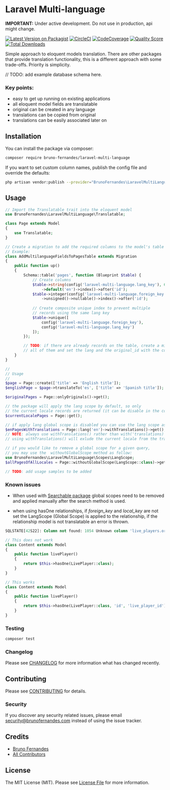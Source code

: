 # Laravel Multi-language

**IMPORTANT:** Under active development. Do not use in production, api might change.

[![Latest Version on Packagist](https://img.shields.io/packagist/v/bruno-fernandes/laravel-multi-language.svg?style=flat-square)](https://packagist.org/packages/bruno-fernandes/laravel-multi-language)
[![CircleCI](https://circleci.com/gh/bruno-fernandes/laravel-multi-language.svg?style=svg&circle-token=204e4d6fde62b9ba380ef4d513a568e20ace4090)](https://circleci.com/gh/bruno-fernandes/laravel-multi-language)
[![CodeCoverage](https://codecov.io/gh/bruno-fernandes/laravel-multi-language/branch/master/graph/badge.svg)](https://codecov.io/github/bruno-fernandes/laravel-multi-language?branch=master)
[![Quality Score](https://img.shields.io/scrutinizer/g/bruno-fernandes/laravel-multi-language.svg?style=flat-square)](https://scrutinizer-ci.com/g/bruno-fernandes/laravel-multi-language)
[![Total Downloads](https://img.shields.io/packagist/dt/bruno-fernandes/laravel-multi-language.svg?style=flat-square)](https://packagist.org/packages/bruno-fernandes/laravel-multi-language)

Simple approach to eloquent models translation. There are other packages that provide translation functionality, this is a different approach with some trade-offs. Priority is simplicity.

// TODO: add example database schema here.

### Key points:

- easy to get up running on existing applications
- all eloquent model fields are translatable
- original can be created in any language
- translations can be copied from original
- translations can be easily associated later on

## Installation

You can install the package via composer:

```bash
composer require bruno-fernandes/laravel-multi-language
```

If you want to set custom column names, publish the config file and override the defaults:

```bash
php artisan vendor:publish --provider="BrunoFernandes\LaravelMultiLanguage\LaravelMultiLanguageServiceProvider"
```

## Usage

``` php
// Import the Translatable trait into the eloquent model
use BrunoFernandes\LaravelMultiLanguage\Translatable;

class Page extends Model
{
    use Translatable;
}

// Create a migration to add the required columns to the model's table
// Example:
class AddMultilanguageFieldsToPagesTable extends Migration
{
    public function up()
    {
        Schema::table('pages', function (Blueprint $table) {
            // Create columns
            $table->string(config('laravel-multi-language.lang_key'), 6)
                ->default('en')->index()->after('id');
            $table->integer(config('laravel-multi-language.foreign_key'))
                ->unsigned()->nullable()->index()->after('id');
            
            // Create composite unique index to prevent multiple
            // records using the same lang key
            $table->unique([
                config('laravel-multi-language.foreign_key'), 
                config('laravel-multi-language.lang_key')
            ]);
        });

        // TODO: if there are already records on the table, create a migration to update
        // all of them and set the lang and the original_id with the correct values
    }
}

//
// Usage
// 
$page = Page::create(['title' => 'English title']);
$englishPage = $page->translateTo('es', ['title' => 'Spanish title']);

$originalPages = Page::onlyOriginals()->get();

// the package will apply the lang scope by default, so only  
// the current locale records are returned (it can be disable in the config file)
$currentLocalePages = Page::get();

// if apply lang global scope is disabled you can use the lang scope as follow:
$enPagesWithTranslations = Page::lang('en')->withTranslations()->get();
// NOTE: always use withTranslations() rather than with('translations) as it is more efficient
// using withTranslations() will exlude the current locale from the translations relationship

// if you would like to remove a global scope for a given query,
// you may use the  withoutGlobalScope method as follow:
use BrunoFernandes\LaravelMultiLanguage\Scopes\LangScope;
$allPagesOfAllLocales = Page::withoutGlobalScope(LangScope::class)->get();

// TODO: add usage samples to be added
```

### Known issues

- When used with [Searchable package](https://github.com/nicolaslopezj/searchable) global scopes need to be removed and applied manually after the search method is used.

- when using hasOne relationships, if *foreign_key* and *local_key* are not set the LangScope (Global Scope) is applied to the relationship, if the relationship model is not translatable an error is thrown.

```sql
SQLSTATE[42S22]: Column not found: 1054 Unknown column 'live_players.original_id' in 'where clause' (SQL: select * from `live_players` where `live_players`.`original_id` in (35) and `live_players`.`deleted_at` is null) (View: /home/vagrant/code/resources/frontend/views/index.blade.php)
```

``` php
// This does not work
class Content extends Model
{
    public function livePlayer()
    {
        return $this->hasOne(LivePlayer::class);
    }
}

// This works
class Content extends Model
{
    public function livePlayer()
    {
        return $this->hasOne(LivePlayer::class, 'id', 'live_player_id');
    }
}
```


### Testing

``` bash
composer test
```

### Changelog

Please see [CHANGELOG](CHANGELOG.md) for more information what has changed recently.

## Contributing

Please see [CONTRIBUTING](CONTRIBUTING.md) for details.

### Security

If you discover any security related issues, please email security@brunofernandes.com instead of using the issue tracker.

## Credits

- [Bruno Fernandes](https://github.com/bruno-fernandes)
- [All Contributors](../../contributors)

## License

The MIT License (MIT). Please see [License File](LICENSE.md) for more information.
